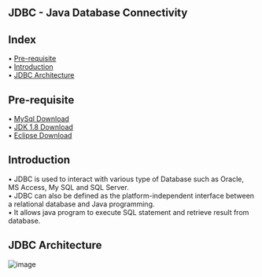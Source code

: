 ## JDBC - Java Database Connectivity

## Index
• [Pre-requisite](#pre-requisite)
<br> • [Introduction](#introduction)
<br> • [JDBC Architecture](#jdbc-architecture)

## Pre-requisite
• [MySql Download](https://dev.mysql.com/downloads/installer/)
<br> • [JDK 1.8 Download](https://developers.redhat.com/products/openjdk/download)
<br> • [Eclipse Download](https://www.eclipse.org/downloads/download.php?file=/technology/epp/downloads/release/2022-12/R/eclipse-jee-2022-12-R-win32-x86_64.zip&mirror_id=1248)

## Introduction 
•	JDBC is used to interact with various type of Database such as Oracle, MS Access, My SQL and SQL Server. <br>
•	JDBC can also be defined as the platform-independent interface between a relational database and Java programming. <br>
•	It allows java program to execute SQL statement and retrieve result from database. <br>

## JDBC Architecture
![image](https://user-images.githubusercontent.com/22477406/223450119-b5a059f5-18a7-4532-a736-60768b275a00.png)




